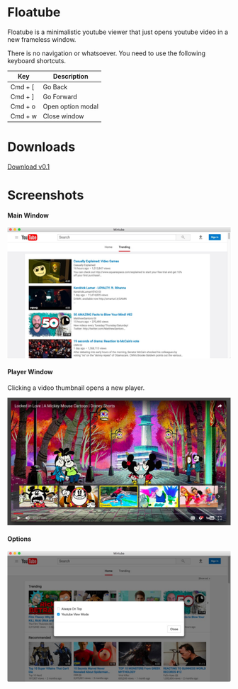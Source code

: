 # Floatube

Floatube is a minimalistic youtube viewer that just opens youtube video in a new frameless window.

There is no navigation or whatsoever. You need to use the following keyboard shortcuts.

| Key | Description |
|--------|--------|
| Cmd + [| Go Back   |
| Cmd + ]| Go Forward |
| Cmd + o | Open option modal|
| Cmd + w | Close window|

# Downloads
[Download v0.1](https://github.com/moon0326/Floatube/releases/download/0.1/mintube.zip)

# Screenshots

#### Main Window
![](./screenshots/main.jpg)

#### Player Window
Clicking a video thumbnail opens a new player.

![](./screenshots/new-window.jpg)

#### Options 
![](./screenshots/option.jpg)
